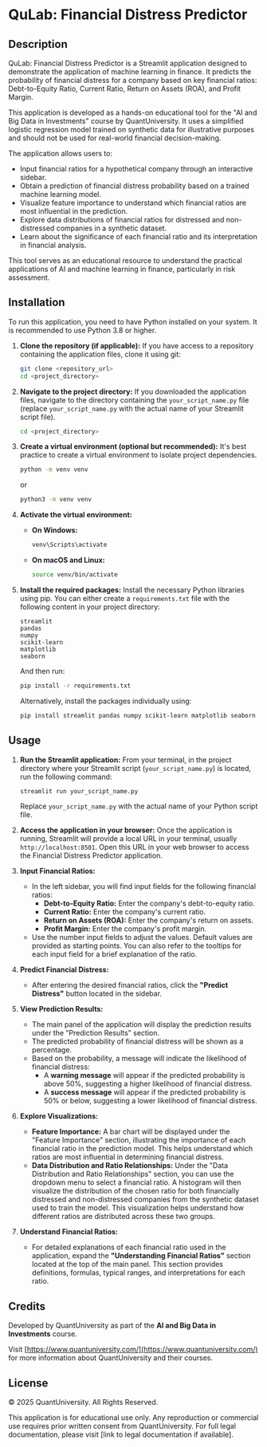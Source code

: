 
# QuLab: Financial Distress Predictor

## Description

QuLab: Financial Distress Predictor is a Streamlit application designed to demonstrate the application of machine learning in finance. It predicts the probability of financial distress for a company based on key financial ratios: Debt-to-Equity Ratio, Current Ratio, Return on Assets (ROA), and Profit Margin.

This application is developed as a hands-on educational tool for the "AI and Big Data in Investments" course by QuantUniversity. It uses a simplified logistic regression model trained on synthetic data for illustrative purposes and should not be used for real-world financial decision-making.

The application allows users to:
- Input financial ratios for a hypothetical company through an interactive sidebar.
- Obtain a prediction of financial distress probability based on a trained machine learning model.
- Visualize feature importance to understand which financial ratios are most influential in the prediction.
- Explore data distributions of financial ratios for distressed and non-distressed companies in a synthetic dataset.
- Learn about the significance of each financial ratio and its interpretation in financial analysis.

This tool serves as an educational resource to understand the practical applications of AI and machine learning in finance, particularly in risk assessment.

## Installation

To run this application, you need to have Python installed on your system. It is recommended to use Python 3.8 or higher.

1.  **Clone the repository (if applicable):**
    If you have access to a repository containing the application files, clone it using git:
    ```bash
    git clone <repository_url>
    cd <project_directory>
    ```

2.  **Navigate to the project directory:**
    If you downloaded the application files, navigate to the directory containing the `your_script_name.py` file (replace `your_script_name.py` with the actual name of your Streamlit script file).

    ```bash
    cd <project_directory>
    ```

3.  **Create a virtual environment (optional but recommended):**
    It's best practice to create a virtual environment to isolate project dependencies.

    ```bash
    python -m venv venv
    ```
    or
    ```bash
    python3 -m venv venv
    ```

4.  **Activate the virtual environment:**

    -   **On Windows:**
        ```bash
        venv\Scripts\activate
        ```

    -   **On macOS and Linux:**
        ```bash
        source venv/bin/activate
        ```

5.  **Install the required packages:**
    Install the necessary Python libraries using pip. You can either create a `requirements.txt` file with the following content in your project directory:

    ```
    streamlit
    pandas
    numpy
    scikit-learn
    matplotlib
    seaborn
    ```

    And then run:
    ```bash
    pip install -r requirements.txt
    ```

    Alternatively, install the packages individually using:
    ```bash
    pip install streamlit pandas numpy scikit-learn matplotlib seaborn
    ```

## Usage

1.  **Run the Streamlit application:**
    From your terminal, in the project directory where your Streamlit script (`your_script_name.py`) is located, run the following command:

    ```bash
    streamlit run your_script_name.py
    ```
    Replace `your_script_name.py` with the actual name of your Python script file.

2.  **Access the application in your browser:**
    Once the application is running, Streamlit will provide a local URL in your terminal, usually `http://localhost:8501`. Open this URL in your web browser to access the Financial Distress Predictor application.

3.  **Input Financial Ratios:**
    -   In the left sidebar, you will find input fields for the following financial ratios:
        -   **Debt-to-Equity Ratio:** Enter the company's debt-to-equity ratio.
        -   **Current Ratio:** Enter the company's current ratio.
        -   **Return on Assets (ROA):** Enter the company's return on assets.
        -   **Profit Margin:** Enter the company's profit margin.
    -   Use the number input fields to adjust the values. Default values are provided as starting points. You can also refer to the tooltips for each input field for a brief explanation of the ratio.

4.  **Predict Financial Distress:**
    -   After entering the desired financial ratios, click the **"Predict Distress"** button located in the sidebar.

5.  **View Prediction Results:**
    -   The main panel of the application will display the prediction results under the "Prediction Results" section.
    -   The predicted probability of financial distress will be shown as a percentage.
    -   Based on the probability, a message will indicate the likelihood of financial distress:
        -   A **warning message** will appear if the predicted probability is above 50%, suggesting a higher likelihood of financial distress.
        -   A **success message** will appear if the predicted probability is 50% or below, suggesting a lower likelihood of financial distress.

6.  **Explore Visualizations:**
    -   **Feature Importance:** A bar chart will be displayed under the "Feature Importance" section, illustrating the importance of each financial ratio in the prediction model. This helps understand which ratios are most influential in determining financial distress.
    -   **Data Distribution and Ratio Relationships:** Under the "Data Distribution and Ratio Relationships" section, you can use the dropdown menu to select a financial ratio. A histogram will then visualize the distribution of the chosen ratio for both financially distressed and non-distressed companies from the synthetic dataset used to train the model. This visualization helps understand how different ratios are distributed across these two groups.

7.  **Understand Financial Ratios:**
    -   For detailed explanations of each financial ratio used in the application, expand the **"Understanding Financial Ratios"** section located at the top of the main panel. This section provides definitions, formulas, typical ranges, and interpretations for each ratio.

## Credits

Developed by QuantUniversity as part of the **AI and Big Data in Investments** course.

Visit [https://www.quantuniversity.com/](https://www.quantuniversity.com/) for more information about QuantUniversity and their courses.

## License

© 2025 QuantUniversity. All Rights Reserved.

This application is for educational use only. Any reproduction or commercial use requires prior written consent from QuantUniversity. For full legal documentation, please visit [link to legal documentation if available].
